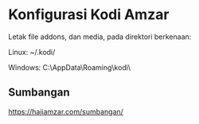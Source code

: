 # Konfigurasi Kodi Amzar

Letak file addons, dan media, pada direktori berkenaan:

Linux: ~/.kodi/

Windows: C:\AppData\Roaming\kodi\

## Sumbangan

https://hajiamzar.com/sumbangan/
